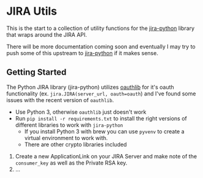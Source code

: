 JIRA Utils
============

This is the start to a collection of utility functions for the [jira-python](http://jira.readthedocs.io/en/latest/#) library that wraps around the JIRA API.

There will be more documentation coming soon and eventually I may try to push some of this upstream to [jira-python](http://jira.readthedocs.io/en/latest/#) if it makes sense.

## Getting Started
The Python JIRA library (jira-python) utilizes [oauthlib](https://oauthlib.readthedocs.io/en/latest/index.html) for it's oauth functionality (ex. `jira.JIRA(server_url, oauth=oauth`) and I've found some issues with the recent version of `oauthlib`.
- Use Python 3, otherwise `oauthlib` just doesn't work
- Run `pip install -r requirements.txt` to install the right versions of different libraries to work with `jira-python`
    - If you install Python 3 with brew you can use `pyvenv` to create a virtual environment to work with.
    - There are other crypto libraries included

1. Create a new ApplicationLink on your JIRA Server and make note of the `consumer_key` as well as the Private RSA key.
2. ...
